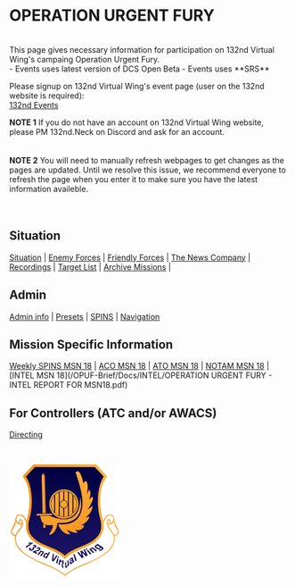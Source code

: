 # OPERATION URGENT FURY

<br>
This page gives necessary information for participation on 132nd Virtual Wing's campaing Operation Urgent Fury. <br>
- Events uses latest version of DCS Open Beta  
- Events uses  **SRS**
<br>




Please signup on 132nd Virtual Wing's event page (user on the 132nd website is required): <br>
[132nd Events](http://www.132virtualwing.org/index.php/page/events)

**NOTE 1** If you do not have an account on 132nd Virtual Wing website, please PM 132nd.Neck on Discord and ask for an account. 
<br>
<br>
<br>
**NOTE 2** You will need to manually refresh webpages to get changes as the pages are updated. Until we resolve this issue, we recommend everyone to refresh the page when you enter it to make sure you have the latest information availeble.
<br>
<br>
<br>

## Situation
[Situation](/Docs/Situation.md) |  [Enemy Forces](/OPUF-Brief/Docs/Enemy/Enemy.html)  |  [Friendly Forces](/Docs/Friendlies.md) | [The News Company](/OPUF-Brief/Docs/News/News_company.html) |  
[Recordings](/OPUF-Brief/Docs/Movies.html) | [Target List](/OPUF-Brief/Docs/TARGET/Target_list.html) | [Archive Missions](/OPUF-Brief/Docs/Archive.html) |  




## Admin
[Admin info](/OPUF-Brief/Docs/Admin/Admin.html) | [Presets](/Docs/Presets.md)  | [SPINS](/Docs/SPINS.md) | [Navigation](/Docs/Navigation.md)



## Mission Specific Information <br>
[Weekly SPINS MSN 18](/OPUF-Brief/Docs/SPINS_18.html) | [ACO MSN 18](/OPUF-Brief/Docs/ACO/ACO_18.html) | [ATO MSN 18](/OPUF-Brief/Docs/ATO/ATO_18.html) | [NOTAM MSN 18](/OPUF-Brief/Docs/NOTAM/NOTAM_18.html) |  
[INTEL MSN 18](/OPUF-Brief/Docs/INTEL/OPERATION URGENT FURY - INTEL REPORT FOR MSN18.pdf)


## For Controllers (ATC and/or AWACS)
[Directing](/OPUF-Brief/Docs/Directing/directing.html)
<br>




<br>




![132nd Logo](/Images/132ndLogosmall.png)
